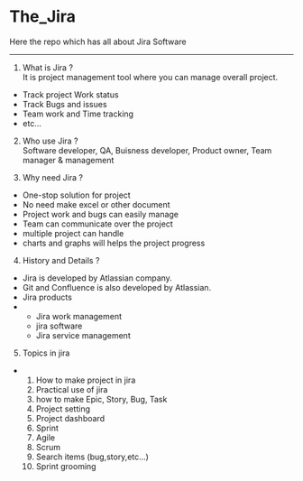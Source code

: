 # The_Jira
Here the repo which has all about Jira Software
<hr/>

1. What is Jira ? <br/>
It is project management tool where you can manage overall project.
- Track project Work status
- Track Bugs and issues
- Team work and Time tracking
- etc...

2. Who use Jira ? <br/>
Software developer, QA, Buisness developer, Product owner, Team manager & management

3. Why need Jira ? <br/>

- One-stop solution for project
- No need make excel or other document
- Project work and bugs can easily manage
- Team can communicate over the project
- multiple project can handle
- charts and graphs will helps the project progress

4. History and Details ? <br/>
- Jira is developed by Atlassian company.
- Git and Confluence is also developed by Atlassian.
- Jira products
- - Jira work management
  - jira software
  - Jira service management

5. Topics in jira
- 1. How to make project in jira
  2. Practical use of jira
  3. how to make Epic, Story, Bug, Task
  4. Project setting
  5. Project dashboard
  6. Sprint
  7. Agile
  8. Scrum
  9. Search items (bug,story,etc...)
  10. Sprint grooming
